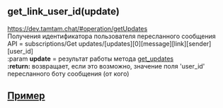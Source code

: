 ## get_link_user_id(update)
https://dev.tamtam.chat/#operation/getUpdates  
Получения идентификатора пользователя пересланного сообщения  
API = subscriptions/Get updates/[updates][0][message][link][sender][user_id]  
:param **update** = результат работы метода [get_updates](get_updates.md)  
**:return:** возвращает, если это возможно, значение поля 'user_id' пересланного боту сообщения (от кого)  
 
## [Пример](https://github.com/registriren/botapitamtam/blob/master/doc/send_answer_callback.md#пример)

